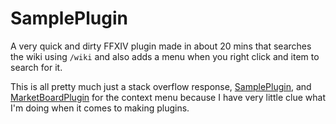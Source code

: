 # SamplePlugin

A very quick and dirty FFXIV plugin made in about 20 mins that searches the wiki using `/wiki` and also adds a menu when you right click and item to search for it.  

This is all pretty much just a stack overflow response, [SamplePlugin](https://github.com/goatcorp/SamplePlugin), and [MarketBoardPlugin](https://github.com/fmauNeko/MarketBoardPlugin) for the context menu because I have very little clue what I'm doing when it comes to making plugins.  